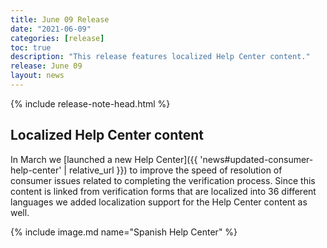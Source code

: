 ```yaml
---
title: June 09 Release
date: "2021-06-09"
categories: [release]
toc: true
description: "This release features localized Help Center content."
release: June 09
layout: news
---
```


{% include release-note-head.html %}


## Localized Help Center content

In March we [launched a new Help Center]({{ 'news#updated-consumer-help-center' | relative_url }}) to improve the speed of resolution of consumer issues related to completing the verification process. Since this content is linked from verification forms that are localized into 36 different languages we added localization support for the Help Center content as well.

{% include image.md name="Spanish Help Center" %}
